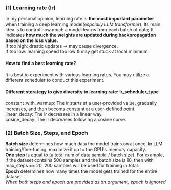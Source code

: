 ### (1) Learning rate (lr)
In my personal opinion, learning rate is **the most important parameter** when training a deep learning model(*espcially LLM transformer*). Its main idea is to control how much a model learns from each batch of data; It indicates **how much the weights are updated during backpropagation based on the loss value.**   
If too high: drastic updates → may cause divergence.  
If too low: learning speed too low & may get stuck at local minimum.  
#### How to find a best learning rate?  
It is best to experiment with various learning rates. You may utilize a different scheduler to conduct this experiment.  
#### Different sterategy to give diversity to learning rate: lr_scheduler_type
constant_with_warmup: The lr starts at a user-provided value, gradually increases, and then becoms constant at a user-defined point.  
linear_decay: The lr decreases in a linear way.  
cosine_decay: The lr decreases following a cosine curve.  

### (2) Batch Size, Steps, and Epoch
**Batch size** determines how much data the model trains on at once. In LLM training/fine-tuning, maximize it up to the GPU's memory capacity.  
**One step** is equal to (a total num of data sample / batch size). For example, if the dataset contains 500 samples and the batch size is 10, then with max_steps == 20, 200 samples will be used for training in total.  
**Epoch** determines how many times the model gets trained for the entire dataset.  
*When both steps and epoch are provided as an argument, epoch is ignored*  

